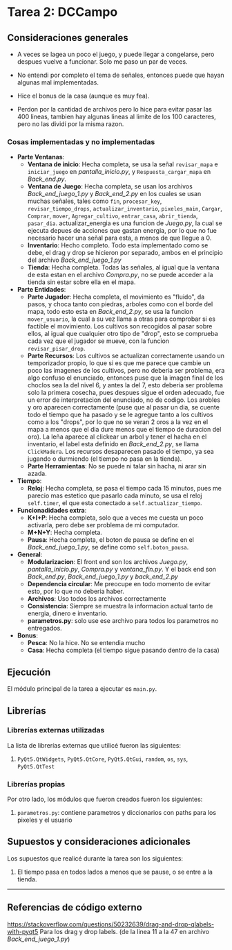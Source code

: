 # Tarea 2: DCCampo

## Consideraciones generales 
* A veces se lagea un poco el juego, y puede llegar a congelarse, pero despues vuelve a funcionar. Solo me paso un par de veces.

* No entendi por completo el tema de señales, entonces puede que hayan algunas mal implementadas.

* Hice el bonus de la casa (aunque es muy fea).

* Perdon por la cantidad de archivos pero lo hice para evitar pasar las 400 lineas, tambien hay algunas lineas al limite de los 100 caracteres, pero no las dividí por la misma razon.


### Cosas implementadas y no implementadas 

* **Parte Ventanas**:
    * **Ventana de inicio**: Hecha completa, se usa la señal ```revisar_mapa``` e ```iniciar_juego``` en  *pantalla_inicio.py*, y ```Respuesta_cargar_mapa``` en *Back_end.py*.
    * **Ventana de Juego**: Hecha completa, se usan los archivos *Back_end_juego_1.py* y *Back_end_2.py* en los cuales se usan muchas señales, tales como ```fin```, ```procesar_key```, ```revisar_tiempo_drops```, ```actualizar_inventario```, ```pixeles_main```, ```Cargar```, ```Comprar```, ```mover```, ```Agregar_cultivo```, ```entrar_casa```, ```abrir_tienda```, ```pasar_dia```. actualizar_energia es una funcion de *Juego.py*, la cual se ejecuta depues de acciones que gastan energia, por lo que no fue necesario hacer una señal para esta, a menos de que llegue a 0. 
    * **Inventario**: Hecho completo. Todo esta implementado como se debe, el drag y drop se hicieron por separado, ambos en el principio del archivo *Back_end_juego_1.py*
    * **Tienda**: Hecha completa. Todas las señales, al igual que la ventana de esta estan en el archivo *Compra.py*, no se puede acceder a la tienda sin estar sobre ella en el mapa.
* **Parte Entidades**:
    * **Parte Jugador**: Hecha completa, el movimiento es "fluido", da pasos, y choca tanto con piedras, arboles como con el borde del mapa, todo esto esta en *Back_end_2.py*, se usa la funcion ```mover_usuario```, la cual a su vez llama a otras para comprobar si es factible el movimiento. 
    Los cultivos son recogidos al pasar sobre ellos, al igual que cualquier otro tipo de "drop", esto se comprueba cada vez que el jugador se mueve, con la funcion ```revisar_pisar_drop```.
    * **Parte Recursos**: Los cultivos se actualizan correctamente usando un temporizador propio, lo que si es que me parece que cambie un poco las imagenes de los cultivos, pero no deberia ser problema, era algo confuso el enunciado, entonces puse que la imagen final de los choclos sea la del nivel 6, y antes la del 7, esto deberia ser problema solo la primera cosecha, pues despues sigue el orden adecuado, fue un error de interpretacion del enunciado, no de codigo. Los arobles y oro aparecen correctamente (puse que al pasar un dia, se cuente todo el tiempo que ha pasado y se le agregue tanto a los cultivos como a los "drops", por lo que no se veran 2 oros a la vez en el mapa a menos que el dia dure menos que el tiempo de duracion del oro). La leña aparece al clickear un arbol y tener el hacha en el inventario, el label esta definido en *Back_end_2.py*, se llama ```ClickMadera```. Los recursos desaparecen pasado el tiempo, ya sea jugando o durmiendo (el tiempo no pasa en la tienda). 
    * **Parte Herramientas**: No se puede ni talar sin hacha, ni arar sin azada.
* **Tiempo**:
    * **Reloj**: Hecha completa, se pasa el tiempo cada 15 minutos, pues me parecio mas estetico que pasarlo cada minuto, se usa el reloj ```self.timer```, el que esta conectado a ```self.actualizar_tiempo```.
 * **Funcionadidades extra**:
    * **K+I+P**: Hecha completa, solo que a veces me cuesta un poco activarla, pero debe ser problema de mi computador.
     * **M+N+Y**: Hecha completa.
     * **Pausa**: Hecha completa, el boton de pausa se define en el *Back_end_juego_1.py*, se define como ```self.boton_pausa```.
* **General**:
     * **Modularizacion**: El front end son los archivos *Juego.py*, *pantalla_inicio.py*, *Compra.py* y *ventana_fin.py*. Y el back end son *Back_end.py*, *Back_end_juego_1.py* y *back_end_2.py*
     * **Dependencia circular**: Me preocupe en todo momento de evitar esto, por lo que no deberia haber.
     * **Archivos**: Uso todos los archivos correctamente
     * **Consistencia**: Siempre se muestra la informacion actual tanto de energia, dinero e inventario.
     * **parametros.py**: solo use ese archivo para todos los parametros no entregados.
* **Bonus**:
     * **Pesca**: No la hice. No se entendia mucho
    * **Casa**: Hecha completa (el tiempo sigue pasando dentro de la casa)

## Ejecución
El módulo principal de la tarea a ejecutar es  ```main.py```.


## Librerías
### Librerías externas utilizadas
La lista de librerías externas que utilicé fueron las siguientes:

1. ```PyQt5.QtWidgets```, ```PyQt5.QtCore```, ```PyQt5.QtGui```, ```random```, ```os```, ```sys```, ```PyQt5.QtTest```

### Librerías propias
Por otro lado, los módulos que fueron creados fueron los siguientes:

1. ```parametros.py```: contiene parametros y diccionarios con paths para los pixeles y el usuario


## Supuestos y consideraciones adicionales
Los supuestos que realicé durante la tarea son los siguientes:

1. El tiempo pasa en todos lados a menos que se pause, o se entre a la tienda.

-------


## Referencias de código externo 

https://stackoverflow.com/questions/50232639/drag-and-drop-qlabels-with-pyqt5
Para los drag y drop labels. (de la linea 11 a la 47 en archivo *Back_end_juego_1.py*)